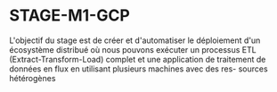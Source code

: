 # STAGE-M1-GCP
L'objectif du stage est de créer et d'automatiser le déploiement d'un écosystème distribué où nous pouvons exécuter un processus ETL (Extract-Transform-Load) complet et une application de traitement de données en flux en utilisant plusieurs machines avec des res- sources hétérogènes
